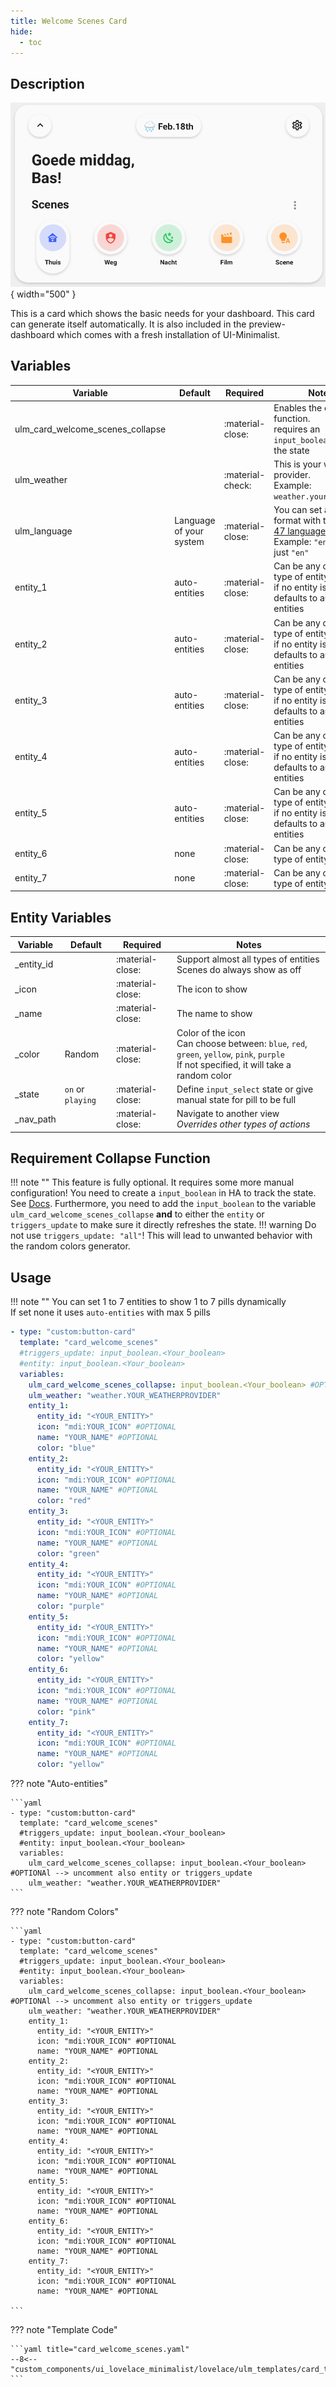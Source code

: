 ```yaml
---
title: Welcome Scenes Card
hide:
  - toc
---
```

<!-- markdownlint-disable MD046 -->

## Description

![example-image](../../assets/img/ulm_cards/card_welcome_scenes.png){ width="500" }

This is a card which shows the basic needs for your dashboard. This card can generate itself automatically. It is also included in the preview-dashboard which comes with a fresh installation of UI-Minimalist.

## Variables

| Variable | Default | Required         | Notes             |
|----------|---------|------------------|-------------------|
| ulm_card_welcome_scenes_collapse  |         | :material-close: | Enables the collapse function. <br> requires an `input_boolean` to track the state|
| ulm_weather   |         | :material-check: | This is your weather provider. <br> Example: `weather.your_provider`|
| ulm_language   |  Language of your system  | :material-close: | You can set a different format with the [BCP-47 language tags](https://www.techonthenet.com/js/language_tags.php) <br> Example: `"en-US"` or just `"en"`|
| entity_1  | auto-entities | :material-close:  | Can be any common type of entity <br> if no entity is specified defaults to auto-entities |
| entity_2  | auto-entities | :material-close:  | Can be any common type of entity <br> if no entity is specified defaults to auto-entities|
| entity_3  | auto-entities | :material-close:  | Can be any common type of entity <br> if no entity is specified defaults to auto-entities|
| entity_4  | auto-entities | :material-close:  | Can be any common type of entity <br> if no entity is specified defaults to auto-entities|
| entity_5  | auto-entities | :material-close:  | Can be any common type of entity <br> if no entity is specified defaults to auto-entities|
| entity_6  | none          | :material-close:  | Can be any common type of entity |
| entity_7  | none          | :material-close:  | Can be any common type of entity |

## Entity Variables

| Variable | Default | Required         | Notes             |
|----------|---------|------------------|-------------------|
| _entity_id  |     | :material-close: | Support almost all types of entities <br> Scenes do always show as off |
| _icon |    | :material-close: | The icon to show |
| _name  |      | :material-close: | The name to show|
| _color  |  Random    | :material-close: | Color of the icon <br> Can choose between: `blue`, `red`, `green`, `yellow`, `pink`, `purple` <br> If not specified, it will take a random color  |
| _state  | `on` or `playing`    | :material-close: | Define `input_select` state or give manual state for pill to be full |
| _nav_path |     | :material-close:  | Navigate to another view <br> *Overrides other types of actions*

## Requirement Collapse Function

!!! note ""
    This feature is fully optional. It requires some more manual configuration!
You need to create a `input_boolean` in HA to track the state. See [Docs](https://www.home-assistant.io/integrations/input_boolean/).
Furthermore, you need to add the `input_boolean` to the variable `ulm_card_welcome_scenes_collapse` **and** to either the `entity` or `triggers_update` to make sure it directly refreshes the state.
!!! warning
    Do not use `triggers_update: "all"`! This will lead to unwanted behavior with the random colors generator.

## Usage

!!! note ""
    You can set 1 to 7 entities to show 1 to 7 pills dynamically <br>
    If set none it uses `auto-entities` with max 5 pills

```yaml
- type: "custom:button-card"
  template: "card_welcome_scenes"
  #triggers_update: input_boolean.<Your_boolean>
  #entity: input_boolean.<Your_boolean>
  variables:
    ulm_card_welcome_scenes_collapse: input_boolean.<Your_boolean> #OPTIONAl --> uncomment also entity or triggers_update
    ulm_weather: "weather.YOUR_WEATHERPROVIDER"
    entity_1:
      entity_id: "<YOUR_ENTITY>"
      icon: "mdi:YOUR_ICON" #OPTIONAL
      name: "YOUR_NAME" #OPTIONAL
      color: "blue"
    entity_2:
      entity_id: "<YOUR_ENTITY>"
      icon: "mdi:YOUR_ICON" #OPTIONAL
      name: "YOUR_NAME" #OPTIONAL
      color: "red"
    entity_3:
      entity_id: "<YOUR_ENTITY>"
      icon: "mdi:YOUR_ICON" #OPTIONAL
      name: "YOUR_NAME" #OPTIONAL
      color: "green"
    entity_4:
      entity_id: "<YOUR_ENTITY>"
      icon: "mdi:YOUR_ICON" #OPTIONAL
      name: "YOUR_NAME" #OPTIONAL
      color: "purple"
    entity_5:
      entity_id: "<YOUR_ENTITY>"
      icon: "mdi:YOUR_ICON" #OPTIONAL
      name: "YOUR_NAME" #OPTIONAL
      color: "yellow"
    entity_6:
      entity_id: "<YOUR_ENTITY>"
      icon: "mdi:YOUR_ICON" #OPTIONAL
      name: "YOUR_NAME" #OPTIONAL
      color: "pink"
    entity_7:
      entity_id: "<YOUR_ENTITY>"
      icon: "mdi:YOUR_ICON" #OPTIONAL
      name: "YOUR_NAME" #OPTIONAL
      color: "yellow"
```

??? note "Auto-entities"

    ```yaml
    - type: "custom:button-card"
      template: "card_welcome_scenes"
      #triggers_update: input_boolean.<Your_boolean>
      #entity: input_boolean.<Your_boolean>
      variables:
        ulm_card_welcome_scenes_collapse: input_boolean.<Your_boolean> #OPTIONAl --> uncomment also entity or triggers_update
        ulm_weather: "weather.YOUR_WEATHERPROVIDER"
    ```

??? note "Random Colors"

    ```yaml
    - type: "custom:button-card"
      template: "card_welcome_scenes"
      #triggers_update: input_boolean.<Your_boolean>
      #entity: input_boolean.<Your_boolean>
      variables:
        ulm_card_welcome_scenes_collapse: input_boolean.<Your_boolean> #OPTIONAl --> uncomment also entity or triggers_update
        ulm_weather: "weather.YOUR_WEATHERPROVIDER"
        entity_1:
          entity_id: "<YOUR_ENTITY>"
          icon: "mdi:YOUR_ICON" #OPTIONAL
          name: "YOUR_NAME" #OPTIONAL
        entity_2:
          entity_id: "<YOUR_ENTITY>"
          icon: "mdi:YOUR_ICON" #OPTIONAL
          name: "YOUR_NAME" #OPTIONAL
        entity_3:
          entity_id: "<YOUR_ENTITY>"
          icon: "mdi:YOUR_ICON" #OPTIONAL
          name: "YOUR_NAME" #OPTIONAL
        entity_4:
          entity_id: "<YOUR_ENTITY>"
          icon: "mdi:YOUR_ICON" #OPTIONAL
          name: "YOUR_NAME" #OPTIONAL
        entity_5:
          entity_id: "<YOUR_ENTITY>"
          icon: "mdi:YOUR_ICON" #OPTIONAL
          name: "YOUR_NAME" #OPTIONAL
        entity_6:
          entity_id: "<YOUR_ENTITY>"
          icon: "mdi:YOUR_ICON" #OPTIONAL
          name: "YOUR_NAME" #OPTIONAL
        entity_7:
          entity_id: "<YOUR_ENTITY>"
          icon: "mdi:YOUR_ICON" #OPTIONAL
          name: "YOUR_NAME" #OPTIONAL

    ```

??? note "Template Code"

    ```yaml title="card_welcome_scenes.yaml"
    --8<-- "custom_components/ui_lovelace_minimalist/lovelace/ulm_templates/card_templates/cards/card_welcome_scenes.yaml"
    ```
